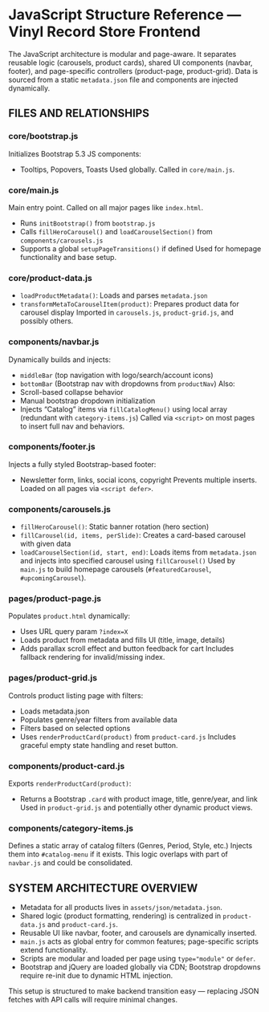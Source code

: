# JavaScript Structure Reference — Vinyl Record Store Frontend

The JavaScript architecture is modular and page-aware. It separates reusable logic (carousels, product cards), shared UI components (navbar, footer), and page-specific controllers (product-page, product-grid). Data is sourced from a static `metadata.json` file and components are injected dynamically.

## FILES AND RELATIONSHIPS

### core/bootstrap.js
Initializes Bootstrap 5.3 JS components:
- Tooltips, Popovers, Toasts
Used globally. Called in `core/main.js`.

### core/main.js
Main entry point. Called on all major pages like `index.html`.
- Runs `initBootstrap()` from `bootstrap.js`
- Calls `fillHeroCarousel()` and `loadCarouselSection()` from `components/carousels.js`
- Supports a global `setupPageTransitions()` if defined
Used for homepage functionality and base setup.

### core/product-data.js
- `loadProductMetadata()`: Loads and parses `metadata.json`
- `transformMetaToCarouselItem(product)`: Prepares product data for carousel display
Imported in `carousels.js`, `product-grid.js`, and possibly others.

### components/navbar.js
Dynamically builds and injects:
- `middleBar` (top navigation with logo/search/account icons)
- `bottomBar` (Bootstrap nav with dropdowns from `productNav`)
Also:
- Scroll-based collapse behavior
- Manual bootstrap dropdown initialization
- Injects “Catalog” items via `fillCatalogMenu()` using local array (redundant with `category-items.js`)
Called via `<script>` on most pages to insert full nav and behaviors.

### components/footer.js
Injects a fully styled Bootstrap-based footer:
- Newsletter form, links, social icons, copyright
Prevents multiple inserts. Loaded on all pages via `<script defer>`.

### components/carousels.js
- `fillHeroCarousel()`: Static banner rotation (hero section)
- `fillCarousel(id, items, perSlide)`: Creates a card-based carousel with given data
- `loadCarouselSection(id, start, end)`: Loads items from `metadata.json` and injects into specified carousel using `fillCarousel()`
Used by `main.js` to build homepage carousels (`#featuredCarousel`, `#upcomingCarousel`).

### pages/product-page.js
Populates `product.html` dynamically:
- Uses URL query param `?index=X`
- Loads product from metadata and fills UI (title, image, details)
- Adds parallax scroll effect and button feedback for cart
Includes fallback rendering for invalid/missing index.

### pages/product-grid.js
Controls product listing page with filters:
- Loads metadata.json
- Populates genre/year filters from available data
- Filters based on selected options
- Uses `renderProductCard(product)` from `product-card.js`
Includes graceful empty state handling and reset button.

### components/product-card.js
Exports `renderProductCard(product)`:
- Returns a Bootstrap `.card` with product image, title, genre/year, and link
Used in `product-grid.js` and potentially other dynamic product views.

### components/category-items.js
Defines a static array of catalog filters (Genres, Period, Style, etc.)
Injects them into `#catalog-menu` if it exists.
This logic overlaps with part of `navbar.js` and could be consolidated.

## SYSTEM ARCHITECTURE OVERVIEW

- Metadata for all products lives in `assets/json/metadata.json`.
- Shared logic (product formatting, rendering) is centralized in `product-data.js` and `product-card.js`.
- Reusable UI like navbar, footer, and carousels are dynamically inserted.
- `main.js` acts as global entry for common features; page-specific scripts extend functionality.
- Scripts are modular and loaded per page using `type="module"` or `defer`.
- Bootstrap and jQuery are loaded globally via CDN; Bootstrap dropdowns require re-init due to dynamic HTML injection.

This setup is structured to make backend transition easy — replacing JSON fetches with API calls will require minimal changes.

